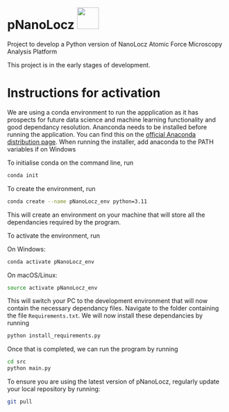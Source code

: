 
# pNanoLocz <img src="https://github.com/Heath-AFM-Lab/pNanoLocz/assets/121131585/d7750a3c-f480-4c2e-b5fd-5317ca3dfa35" width="50">
Project to develop a Python version of NanoLocz Atomic Force Microscopy Analysis Platform 

This project is in the early stages of development.

# Instructions for activation

We are using a conda environment to run the appplication as it has prospects for future data science and machine learning functionality and good dependancy resolution. Ananconda needs to be installed before running the application. You can find this on the [official Anaconda distribution page](https://www.anaconda.com/download). When running the installer, add anaconda to the PATH variables if on Windows

To initialise conda on the command line, run
```bash
conda init
```

To create the environment, run
```bash
conda create --name pNanoLocz_env python=3.11
```
This will create an environment on your machine that will store all the dependancies required by the program.

To activate the environment, run

On Windows:
```powershell
conda activate pNanoLocz_env
```

On macOS/Linux:
```bash
source activate pNanoLocz_env
```

This will switch your PC to the development environment that will now contain the necessary dependancy files. Navigate to the folder containing the file `Requirements.txt`. We will now install these dependancies by running
```bash
python install_requirements.py
```

Once that is completed, we can run the program by running
```bash
cd src
python main.py
```

To ensure you are using the latest version of pNanoLocz, regularly update your local repository by running:
```bash
git pull
```
